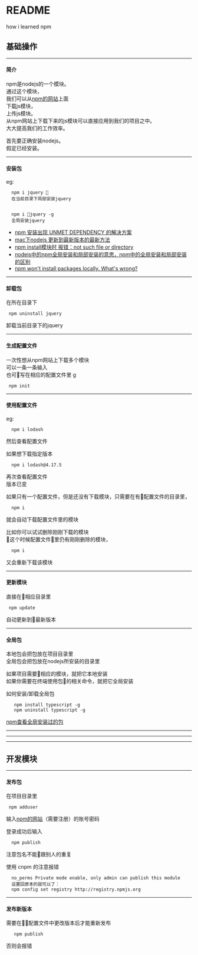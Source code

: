 # README  
how i learned npm

## 基础操作   
------  

#### 简介  

npm是nodejs的一个模块。  
通过这个模块，  
我们可以从[npm的网站](https://www.npmjs.com)上面  
下载js模块，  
上传js模块。  
从npm网站上下载下来的js模块可以直接应用到我们的项目之中。  
大大提高我们的工作效率。  

首先要正确安装nodejs。  
假定已经安装。 

------  

#### 安装包  

eg: 
      
      npm i jquery   
      在当前目录下局部安装jquery  


      npm i jquery -g
      全局安装jquery  

* [npm 安装出现 UNMET DEPENDENCY 的解决方案][1]  
* [mac下nodejs 更新到最新版本的最新方法][2]  
* [npm install模块时 报错：not such file or directory][3]  
* [nodejs中的npm全局安装和局部安装的意思，npm中的全局安装和局部安装的区别][4]     
* [npm won't install packages locally. What's wrong?][5]  

[1]:https://lellansin.wordpress.com/2014/02/27/npm-%E5%AE%89%E8%A3%85%E5%87%BA%E7%8E%B0-unmet-dependency-%E7%9A%84%E8%A7%A3%E5%86%B3%E6%96%B9%E6%A1%88/  
[2]:https://blog.csdn.net/chwshuang/article/details/54965100  
[3]:https://segmentfault.com/q/1010000012930521 

[4]:https://blog.csdn.net/jiang7701037/article/details/80706920

[5]:https://blog.csdn.net/davidsu33/article/details/52633904

------

#### 卸载包  

在所在目录下  
     
     npm uninstall jquery   
卸载当前目录下的jquery  

------  

#### 生成配置文件  

一次性想从npm网站上下载多个模块  
可以一条一条输入  
也可写在相应的配置文件里  g

     npm init  

-------  

#### 使用配置文件  

eg:  
      
      npm i lodash  

然后查看配置文件  

如果想下载指定版本     
     
      npm i lodash@4.17.5    

再次查看配置文件  
版本已变   

如果只有一个配置文件，但是还没有下载模块，只需要在有配置文件的目录里，  
      
      npm i   
就会自动下载配置文件里的模块  

比如你可以试试删除刚刚下载的模块  
这个时候配置文件里仍有刚刚删除的模块，  
      
      npm i  
又会重新下载该模块  

------  

#### 更新模块  
直接在相应目录里   
   
     npm update
       
自动更新到最新版本

------ 

#### 全局包  

本地包会把包放在项目目录里   
全局包会把包放在nodejs所安装的目录里 

如果项目需要相应的模块，就把它本地安装  
如果你需要在终端使用包的相关命令，就把它全局安装  

如何安装/卸载全局包  

       npm install typescript -g  
       npm uninstall typescript -g 
  
[npm查看全局安装过的包][6]    

[6]:https://blog.csdn.net/a454213722/article/details/51981503?t=1492236488782

------
------
------
## 开发模块    

------  

#### 发布包  

在项目目录里  

     npm adduser  

输入[npm的网站](https://www.npmjs.com)（需要注册）的账号密码  

登录成功后输入  

      npm publish   
      
注意包名不能跟别人的重复     

使用 cnpm 的注意报错    
  
      no_perms Private mode enable, only admin can publish this module
      设置回原本的就可以了：
      npm config set registry http://registry.npmjs.org 

------

#### 发布新版本  

需要在配置文件中更改版本后才能重新发布  

       npm publish  

否则会报错  







